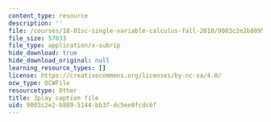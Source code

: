 ```yaml
---
content_type: resource
description: ''
file: /courses/18-01sc-single-variable-calculus-fall-2010/9003c2e2b8895144bb37dc5ee0fcdc6f_jBkXbAgMj6s.vtt
file_size: 57033
file_type: application/x-subrip
hide_download: true
hide_download_original: null
learning_resource_types: []
license: https://creativecommons.org/licenses/by-nc-sa/4.0/
ocw_type: OCWFile
resourcetype: Other
title: 3play caption file
uid: 9003c2e2-b889-5144-bb37-dc5ee0fcdc6f
---
```


